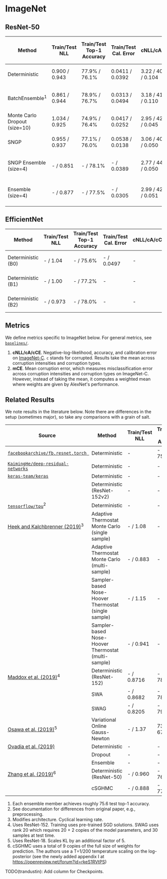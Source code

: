 # ImageNet

## ResNet-50

| Method | Train/Test NLL | Train/Test Top-1 Accuracy | Train/Test Cal. Error | cNLL/cA/cCE | mCE | Train Runtime (hours) | Test Runtime (ms / example)| # Parameters |
| ----------- | ----------- | ----------- | ----------- | ----------- | -----------| ----------- | ----------- | ----------- |
| Deterministic | 0.900 / 0.943 | 77.9% / 76.1% | 0.0411 / 0.0392 | 3.22 / 40.3% / 0.104 | 75.6% | 5 (32 TPUv3 cores) | 1.60 (32 TPUv2 cores) | 25.6M |
| BatchEnsemble<sup>1</sup> | 0.861 / 0.944 | 78.9% / 76.7% | 0.0313 / 0.0494 | 3.18 / 41.8% / 0.110 | 73.7% | 17.5 (32 TPUv2 cores) | 8.33 (32 TPUv2 cores) | 25.8M |
| Monte Carlo Dropout (size=10) | 1.034 / 0.925 | 74.9% / 76.4% | 0.0417 / 0.0252 | 2.95 / 42.4% / 0.045 | 72.93% | 6 (32 TPUv3 cores) | 1.79 (32 TPUv2 cores) | 25.6M |
| SNGP | 0.955 / 0.937 | 77.1% / 76.0% | 0.0538 / 0.0138 | 3.06 / 40.9% / 0.050 | 75.0% | 5 (32 TPUv3 cores) | 1.74 (32 TPUv2 cores) | 25.6M |
| SNGP Ensemble (size=4) | - / 0.851 | - / 78.1% | - / 0.0389 | 2.77 / 44.9% / 0.050 | 69.73% | 17.5 (128 TPUv2 cores) | 6.52 (32 TPUv2 cores) | 102.4M |
| Ensemble (size=4) | - / 0.877 | - / 77.5% | - / 0.0305 | 2.99 / 42.1% / 0.051 | 73.3% | 17.5 (128 TPUv2 cores) | 6.40 (32 TPUv2 cores) | 102.4M |

## EfficientNet

| Method | Train/Test NLL | Train/Test Top-1 Accuracy | Train/Test Cal. Error | cNLL/cA/cCE | mCE | Train Runtime (hours) | # Parameters |
| ----------- | ----------- | ----------- | ----------- | ----------- | ----------- | ----------- | ----------- |
| Deterministic (B0) | - / 1.04 | - / 75.6% | - / 0.0497 | - | - | 5 (32 TPUv3 cores) | 5.3M |
| Deterministic (B1) | - / 1.00 | - / 77.2% | - | - | - | 6.5 (32 TPUv3 cores) | 7.8M |
| Deterministic (B2) | - / 0.973 | - / 78.0% | - | - | - | 9 (32 TPUv3 cores) | 9.2M |

## Metrics

We define metrics specific to ImageNet below. For general metrics, see [`baselines/`](https://github.com/google/edward2/tree/master/baselines).

1. __cNLL/cA/cCE__. Negative-log-likelihood, accuracy, and calibration error on [ImageNet-C](https://arxiv.org/abs/1903.12261). `c` stands for corrupted. Results take the mean across corruption intensities and corruption types.
2. __mCE__. Mean corruption error, which measures misclassification error across corruption intensities and corruption types on ImageNet-C. However, instead of taking the mean, it computes a weighted mean where weights are given by AlexNet's performance.

## Related Results

We note results in the literature below. Note there are differences in the setup
(sometimes major), so take any comparisons with a grain of salt.

| Source | Method | Train/Test NLL | Train/Test Top-1 Accuracy | Train/Test Top-5 Accuracy | Train Runtime (hours) | # Parameters |
| ----------- | ----------- | ----------- | ----------- | ----------- | ----------- | ----------- |
| [`facebookarchive/fb.resnet.torch `](https://github.com/facebookarchive/fb.resnet.torch ) | Deterministic | - | - / 75.99% | - / 92.98% | - | 25.6M |
| [`KaimingHe/deep-residual-networks`](https://github.com/KaimingHe/deep-residual-networks) | Deterministic | - | - / 75.3% | - | - | 25.6M |
| [`keras-team/keras`](https://keras.io/applications/#resnet) | Deterministic | - | - / 74.9% | - / 92.1% | - | 25.6M |
| | Deterministic (ResNet-152v2) | - | - / 78.0% | - / 94.2% | - | 60.3M |
| [`tensorflow/tpu`](https://github.com/tensorflow/tpu/tree/master/models/official/resnet)<sup>2</sup> | Deterministic | - | - / 76% | - | 17 (8 TPUv2) | 25.6M |
| [Heek and Kalchbrenner (2019)](https://arxiv.org/abs/1908.03491)<sup>3</sup> | Adaptive Thermostat Monte Carlo (single sample) | - / 1.08 | - / 74.2% | - | 1000 epochs (8 TPUv3 cores) | - |
| | Adaptive Thermostat Monte Carlo (multi-sample) | - / 0.883 | - / 77.5% | - | 1000 epochs (8 TPUv3 cores) | - |
| | Sampler-based Nose-Hoover Thermostat (single sample) | - / 1.15 | - / 73.1% | - | 1000 epochs (8 TPUv3 cores) | - |
| | Sampler-based Nose-Hoover Thermostat (multi-sample) | - / 0.941 | - / 76.4% | - | 1000 epochs (8 TPUv3 cores) | - |
| [Maddox et al. (2019)](https://arxiv.org/abs/1902.02476)<sup>4</sup> | Deterministic (ResNet-152) | - / 0.8716 | - / 78.39% | - | pretrained+10 epochs | 60.3M |
| | SWA | - / 0.8682 | - / 78.92% | - | pretrained+10 epochs | 60.3M |
| | SWAG | - / 0.8205 | - / 79.08% | - | pretrained+10 epochs | 1.33B |
| [Osawa et al. (2019)](https://arxiv.org/abs/1906.02506)<sup>5</sup>  | Variational Online Gauss-Newton | - / 1.37 | 73.87% / 67.38% | | 1.90 (128 P100 GPUs) | - |
| [Ovadia et al. (2019)](https://arxiv.org/abs/1906.02530) | Deterministic | - | - | - | - | - |
| | Dropout | - | - | - | - | - |
| | Ensemble | - | - | - | - | - |
| [Zhang et al. (2019)](https://openreview.net/forum?id=rkeS1RVtPS)<sup>6</sup> | Deterministic (ResNet-50) | - / 0.960 | - / 76.046% | - /  92.78% | 25.6M |
| | cSGHMC | - / 0.888 | - / 77.11% | - / 93.524% | 307.2M |

1. Each ensemble member achieves roughly 75.6 test top-1 accuracy.
2. See documentation for differences from original paper, e.g., preprocessing.
3. Modifies architecture. Cyclical learning rate.
4. Uses ResNet-152. Training uses pre-trained SGD solutions. SWAG uses rank 20 which requires 20 + 2 copies of the model parameters, and 30 samples at test time.
5. Uses ResNet-18. Scales KL by an additional factor of 5.
6. cSGHMC uses a total of 9 copies of the full size of weights for prediction. The authors use a T=1/200 temperature scaling on the log-posterior (see the newly added appendix I at https://openreview.net/forum?id=rkeS1RVtPS)

TODO(trandustin): Add column for Checkpoints.
